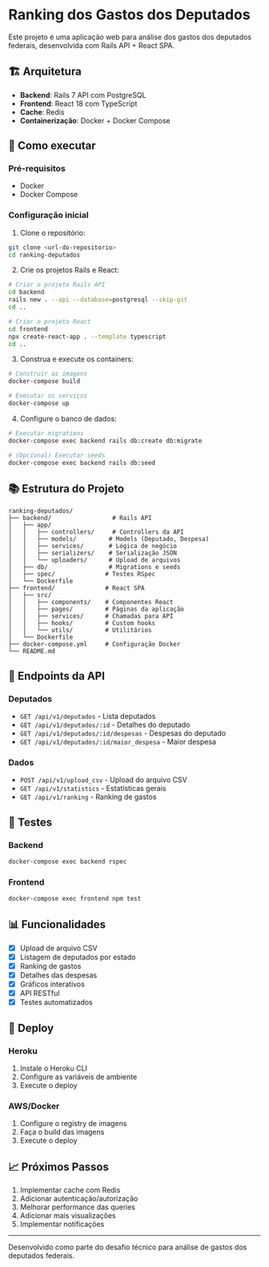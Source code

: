 # Ranking dos Gastos dos Deputados

Este projeto é uma aplicação web para análise dos gastos dos deputados federais, desenvolvida com Rails API + React SPA.

## 🏗️ Arquitetura

- **Backend**: Rails 7 API com PostgreSQL
- **Frontend**: React 18 com TypeScript
- **Cache**: Redis
- **Containerização**: Docker + Docker Compose

## 🚀 Como executar

### Pré-requisitos

- Docker
- Docker Compose

### Configuração inicial

1. Clone o repositório:
```bash
git clone <url-do-repositorio>
cd ranking-deputados
```

2. Crie os projetos Rails e React:

```bash
# Criar o projeto Rails API
cd backend
rails new . --api --database=postgresql --skip-git
cd ..

# Criar o projeto React
cd frontend
npx create-react-app . --template typescript
cd ..
```

3. Construa e execute os containers:

```bash
# Construir as imagens
docker-compose build

# Executar os serviços
docker-compose up
```

4. Configure o banco de dados:

```bash
# Executar migrations
docker-compose exec backend rails db:create db:migrate

# (Opcional) Executar seeds
docker-compose exec backend rails db:seed
```

## 📚 Estrutura do Projeto

```
ranking-deputados/
├── backend/                 # Rails API
│   ├── app/
│   │   ├── controllers/     # Controllers da API
│   │   ├── models/         # Models (Deputado, Despesa)
│   │   ├── services/       # Lógica de negócio
│   │   ├── serializers/    # Serialização JSON
│   │   └── uploaders/      # Upload de arquivos
│   ├── db/                 # Migrations e seeds
│   ├── spec/              # Testes RSpec
│   └── Dockerfile
├── frontend/              # React SPA
│   ├── src/
│   │   ├── components/    # Componentes React
│   │   ├── pages/         # Páginas da aplicação
│   │   ├── services/      # Chamadas para API
│   │   ├── hooks/         # Custom hooks
│   │   └── utils/         # Utilitários
│   └── Dockerfile
├── docker-compose.yml     # Configuração Docker
└── README.md
```

## 🔧 Endpoints da API

### Deputados
- `GET /api/v1/deputados` - Lista deputados
- `GET /api/v1/deputados/:id` - Detalhes do deputado
- `GET /api/v1/deputados/:id/despesas` - Despesas do deputado
- `GET /api/v1/deputados/:id/maior_despesa` - Maior despesa

### Dados
- `POST /api/v1/upload_csv` - Upload do arquivo CSV
- `GET /api/v1/statistics` - Estatísticas gerais
- `GET /api/v1/ranking` - Ranking de gastos

## 🧪 Testes

### Backend
```bash
docker-compose exec backend rspec
```

### Frontend
```bash
docker-compose exec frontend npm test
```

## 📊 Funcionalidades

- [x] Upload de arquivo CSV
- [x] Listagem de deputados por estado
- [x] Ranking de gastos
- [x] Detalhes das despesas
- [x] Gráficos interativos
- [x] API RESTful
- [x] Testes automatizados

## 🚀 Deploy

### Heroku
1. Instale o Heroku CLI
2. Configure as variáveis de ambiente
3. Execute o deploy

### AWS/Docker
1. Configure o registry de imagens
2. Faça o build das imagens
3. Execute o deploy

## 📈 Próximos Passos

1. Implementar cache com Redis
2. Adicionar autenticação/autorização
3. Melhorar performance das queries
4. Adicionar mais visualizações
5. Implementar notificações

---

Desenvolvido como parte do desafio técnico para análise de gastos dos deputados federais. 